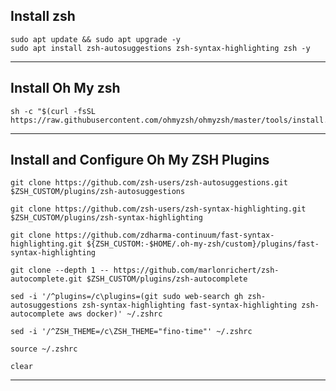 ## Install zsh
```
sudo apt update && sudo apt upgrade -y
sudo apt install zsh-autosuggestions zsh-syntax-highlighting zsh -y
```
-----------------------------------------------------------------------------------------------
## Install Oh My zsh
```
sh -c "$(curl -fsSL https://raw.githubusercontent.com/ohmyzsh/ohmyzsh/master/tools/install.sh)"
```
-----------------------------------------------------------------------------------------------
## Install and Configure Oh My ZSH Plugins
```
git clone https://github.com/zsh-users/zsh-autosuggestions.git $ZSH_CUSTOM/plugins/zsh-autosuggestions

git clone https://github.com/zsh-users/zsh-syntax-highlighting.git $ZSH_CUSTOM/plugins/zsh-syntax-highlighting

git clone https://github.com/zdharma-continuum/fast-syntax-highlighting.git ${ZSH_CUSTOM:-$HOME/.oh-my-zsh/custom}/plugins/fast-syntax-highlighting

git clone --depth 1 -- https://github.com/marlonrichert/zsh-autocomplete.git $ZSH_CUSTOM/plugins/zsh-autocomplete

sed -i '/^plugins=/c\plugins=(git sudo web-search gh zsh-autosuggestions zsh-syntax-highlighting fast-syntax-highlighting zsh-autocomplete aws docker)' ~/.zshrc

sed -i '/^ZSH_THEME=/c\ZSH_THEME="fino-time"' ~/.zshrc

source ~/.zshrc

clear

```
-----------------------------------------------------------------------------------------------
